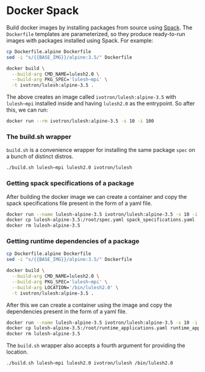 # Docker Spack

Build docker images by installing packages from source using
[Spack](https://github.com/spack/spack). The `Dockerfile` templates
are parameterized, so they produce ready-to-run images with packages
installed using Spack. For example:

```bash
cp Dockerfile.alpine Dockerfile
sed -i "s/{{BASE_IMG}}/alpine:3.5/" Dockerfile

docker build \
  --build-arg CMD_NAME=lulesh2.0 \
  --build-arg PKG_SPEC='lulesh~mpi' \
  -t ivotron/lulesh:alpine-3.5 .
```

The above creates an image called `ivotron/lulesh:alpine-3.5` with
`lulesh~mpi` installed inside and having `lulesh2.0` as the
entrypoint. So after this, we can run:

```bash
docker run --rm ivotron/lulesh:alpine-3.5 -s 10 -i 100
```


### The build.sh wrapper

`build.sh` is a convenience wrapper for installing the same
package `spec` on a bunch of distinct distros.

```bash
./build.sh lulesh~mpi lulesh2.0 ivotron/lulesh
```


### Getting spack specifications of a package

After building the docker image we can create a container and copy
the spack specifications file present in the form of a yaml file.

```bash
docker run --name lulesh-alpine-3.5 ivotron/lulesh:alpine-3.5 -s 10 -i 100
docker cp lulesh-alpine-3.5:/root/spec.yaml spack_specifications.yaml
docker rm lulesh-alpine-3.5
```


### Getting runtime dependencies of a package

```bash
cp Dockerfile.alpine Dockerfile
sed -i "s/{{BASE_IMG}}/alpine:3.5/" Dockerfile

docker build \
  --build-arg CMD_NAME=lulesh2.0 \
  --build-arg PKG_SPEC='lulesh~mpi' \
  --build-arg LOCATION='/bin/lulesh2.0' \
  -t ivotron/lulesh:alpine-3.5 .
```

After this we can create a container using the image and copy
the dependencies present in the form of a yaml file.

```bash
docker run --name lulesh-alpine-3.5 ivotron/lulesh:alpine-3.5 -s 10 -i 100
docker cp lulesh-alpine-3.5:/root/runtime_applications.yaml runtime_applications.yaml
docker rm lulesh-alpine-3.5
```

The `build.sh` wrapper also accepts a fourth argument for providing the
location.

```bash
./build.sh lulesh~mpi lulesh2.0 ivotron/lulesh /bin/lulesh2.0
```
